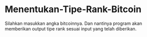 # Menentukan-Tipe-Rank-Bitcoin
Silahkan masukkan angka bitcoinnya. Dan nantinya program akan memberikan output tipe rank sesuai input yang telah diberikan.
